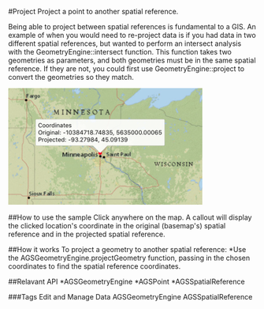 #Project
Project a point to another spatial reference.

Being able to project between spatial references is fundamental to a GIS. An example of when you would need to re-project data is if you had data in two different spatial references, but wanted to perform an intersect analysis with the GeometryEngine::intersect function. This function takes two geometries as parameters, and both geometries must be in the same spatial reference. If they are not, you could first use GeometryEngine::project to convert the geometries so they match.

![Project App](project.png)

##How to use the sample
Click anywhere on the map. A callout will display the clicked location's coordinate in the original (basemap's) spatial reference and in the projected spatial reference.

##How it works
To project a geometry to another spatial reference:
*Use the AGSGeometryEngine.projectGeometry function, passing in the chosen coordinates to find the spatial reference coordinates. 

##Relavant API
*AGSGeometryEngine
*AGSPoint
*AGSSpatialReference

###Tags
Edit and Manage Data
AGSGeometryEngine
AGSSpatialReference
